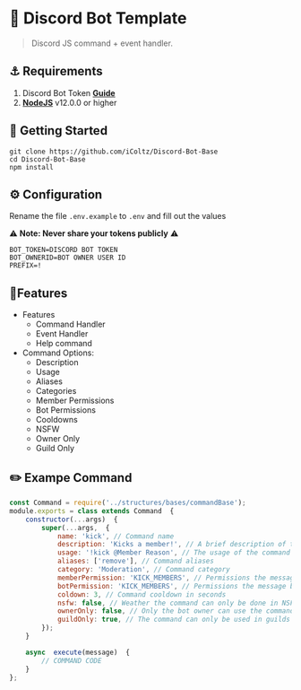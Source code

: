 # 🤖 Discord Bot Template
> Discord JS command + event handler.
## ⚓ Requirements
1. Discord Bot Token **[Guide](https://discordjs.guide/preparations/setting-up-a-bot-application.html#creating-your-bot)**
3. **[NodeJS](https://nodejs.org/en/)** v12.0.0 or higher

## 🚀  Getting Started
```
git clone https://github.com/iColtz/Discord-Bot-Base
cd Discord-Bot-Base
npm install
```

## ⚙️  Configuration
Rename the file `.env.example` to `.env` and fill out the values

⚠️  **Note: Never share your tokens publicly**  ⚠️
```
BOT_TOKEN=DISCORD BOT TOKEN
BOT_OWNERID=BOT OWNER USER ID
PREFIX=!
```

## 📝Features
- Features
	- Command Handler
	- Event Handler
	- Help command
- Command Options:
	- Description
	- Usage
	- Aliases
	- Categories
	- Member Permissions
	- Bot Permissions
	- Cooldowns
	- NSFW
	- Owner Only
	- Guild Only
	
## ✏️ Exampe Command
```js
const Command = require('../structures/bases/commandBase');
module.exports = class extends Command  {
	constructor(...args)  {
		super(...args,  {
			name: 'kick', // Command name
			description: 'Kicks a member!', // A brief description of the command
			usage: '!kick @Member Reason', // The usage of the command
			aliases: ['remove'], // Command aliases
			category: 'Moderation', // Command category
			memberPermission: 'KICK_MEMBERS', // Permissions the message member requires
			botPermission: 'KICK_MEMBERS', // Permissions the message bot requires
			coldown: 3, // Command cooldown in seconds
			nsfw: false, // Weather the command can only be done in NSFW channels
			ownerOnly: false, // Only the bot owner can use the command
			guildOnly: true, // The command can only be used in guilds (not dms)
		});
	}

	async  execute(message)  {
		// COMMAND CODE
	}
};
```